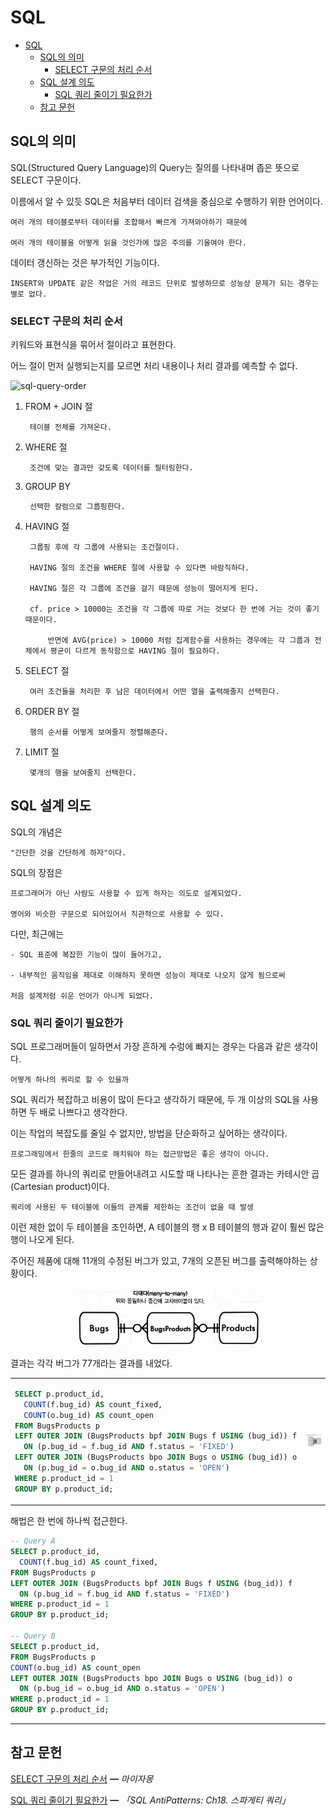 # SQL

- [SQL](#sql)
  - [SQL의 의미](#sql의-의미)
    - [SELECT 구문의 처리 순서](#select-구문의-처리-순서)
  - [SQL 설계 의도](#sql-설계-의도)
    - [SQL 쿼리 줄이기 필요한가](#sql-쿼리-줄이기-필요한가)
  - [참고 문헌](#참고-문헌)

## SQL의 의미

SQL(Structured Query Language)의 Query는 질의를 나타내며 좁은 뜻으로 SELECT 구문이다.

이름에서 알 수 있듯 SQL은 처음부터 데이터 검색을 중심으로 수행하기 위한 언어이다.

    여러 개의 테이블로부터 데이터를 조합해서 빠르게 가져와야하기 때문에

    여러 개의 테이블을 어떻게 읽을 것인가에 많은 주의를 기울여야 한다.

데이터 갱신하는 것은 부가적인 기능이다.

    INSERT와 UPDATE 같은 작업은 거의 레코드 단위로 발생하므로 성능상 문제가 되는 경우는 별로 없다.

### SELECT 구문의 처리 순서

키워드와 표현식을 묶어서 절이라고 표현한다.

어느 절이 먼저 실행되는지를 모르면 처리 내용이나 처리 결과를 예측할 수 없다.

![sql-query-order](https://img1.daumcdn.net/thumb/R1280x0/?scode=mtistory2&fname=https%3A%2F%2Fblog.kakaocdn.net%2Fdn%2Fb4Didf%2FbtqCEPvFvSC%2FAuoob9SdY8zE7nkE6TEs80%2Fimg.png)

1. FROM + JOIN 절

        테이블 전체를 가져온다.
        
2. WHERE 절

        조건에 맞는 결과만 갖도록 데이터를 필터링한다.

3. GROUP BY

        선택한 칼럼으로 그룹핑한다.

4. HAVING 절

        그룹핑 후에 각 그룹에 사용되는 조건절이다.

        HAVING 절의 조건을 WHERE 절에 사용할 수 있다면 바람직하다.

        HAVING 절은 각 그룹에 조건을 걸기 때문에 성능이 떨어지게 된다.

        cf. price > 10000는 조건을 각 그룹에 따로 거는 것보다 한 번에 거는 것이 좋기 때문이다.
        
            반면에 AVG(price) > 10000 처럼 집계함수를 사용하는 경우에는 각 그룹과 전체에서 평균이 다르게 동작함으로 HAVING 절이 필요하다.

5. SELECT 절

        여러 조건들을 처리한 후 남은 데이터에서 어떤 열을 출력해줄지 선택한다.

6. ORDER BY 절

        행의 순서를 어떻게 보여줄지 정렬해준다.

7. LIMIT 절

        몇개의 행을 보여줄지 선택한다.

## SQL 설계 의도

SQL의 개념은

    "간단한 것을 간단하게 하자"이다.

SQL의 장점은

    프로그래머가 아닌 사람도 사용할 수 있게 하자는 의도로 설계되었다.

    영어와 비슷한 구문으로 되어있어서 직관적으로 사용할 수 있다.

다만, 최근에는

    - SQL 표준에 복잡한 기능이 많이 들어가고,

    - 내부적인 움직임을 제대로 이해하지 못하면 성능이 제대로 나오지 않게 됨으로써
    
    처음 설계처럼 쉬운 언어가 아니게 되었다.

### SQL 쿼리 줄이기 필요한가

SQL 프로그래머들이 일하면서 가장 흔하게 수렁에 빠지는 경우는 다음과 같은 생각이다.

    어떻게 하나의 쿼리로 할 수 있을까

SQL 쿼리가 복잡하고 비용이 많이 든다고 생각하기 때문에, 두 개 이상의 SQL을 사용하면 두 배로 나쁘다고 생각한다.

이는 작업의 복잡도를 줄일 수 없지만, 방법을 단순화하고 싶어하는 생각이다.

    프로그래밍에서 한줄의 코드로 해치워야 하는 접근방법은 좋은 생각이 아니다.

모든 결과를 하나의 쿼리로 만들어내려고 시도할 때 나타나는 흔한 결과는 카테시안 곱(Cartesian product)이다.

    쿼리에 사용된 두 테이블에 이들의 관계를 제한하는 조건이 없을 때 발생

이런 제한 없이 두 테이블을 조인하면, A 테이블의 행 x B 테이블의 행과 같이 훨씬 많은 행이 나오게 된다.

주어진 제품에 대해 11개의 수정된 버그가 있고, 7개의 오픈된 버그를 출력해야하는 상황이다.
    
<center><img width="60%" src="assets/erd.jpg"></center>

결과는 각각 버그가 77개라는 결과를 내었다.

<table>  
  <tr>
    <td>
<p>

```sql
SELECT p.product_id,
  COUNT(f.bug_id) AS count_fixed,
  COUNT(o.bug_id) AS count_open
FROM BugsProducts p
LEFT OUTER JOIN (BugsProducts bpf JOIN Bugs f USING (bug_id)) f
  ON (p.bug_id = f.bug_id AND f.status = 'FIXED')
LEFT OUTER JOIN (BugsProducts bpo JOIN Bugs o USING (bug_id)) o
  ON (p.bug_id = o.bug_id AND o.status = 'OPEN')
WHERE p.product_id = 1
GROUP BY p.product_id;
```
</p>
    </td>
    <td>
      <img src="assets/cartesian-product.jpg">
    </td>
  </tr>
</table>

해법은 한 번에 하나씩 접근한다.

```sql
-- Query A
SELECT p.product_id,
  COUNT(f.bug_id) AS count_fixed,    
FROM BugsProducts p
LEFT OUTER JOIN (BugsProducts bpf JOIN Bugs f USING (bug_id)) f
  ON (p.bug_id = f.bug_id AND f.status = 'FIXED')
WHERE p.product_id = 1
GROUP BY p.product_id;

-- Query B 
SELECT p.product_id,
FROM BugsProducts p
COUNT(o.bug_id) AS count_open
LEFT OUTER JOIN (BugsProducts bpo JOIN Bugs o USING (bug_id)) o
  ON (p.bug_id = o.bug_id AND o.status = 'OPEN')
WHERE p.product_id = 1
GROUP BY p.product_id;
```

<hr/>

## 참고 문헌

[SELECT 구문의 처리 순서](https://myjamong.tistory.com/172) ━ *마이자몽*

[SQL 쿼리 줄이기 필요한가](http://www.yes24.com/Product/Goods/5269099) ━ *「SQL AntiPatterns: Ch18. 스파게티 쿼리」*